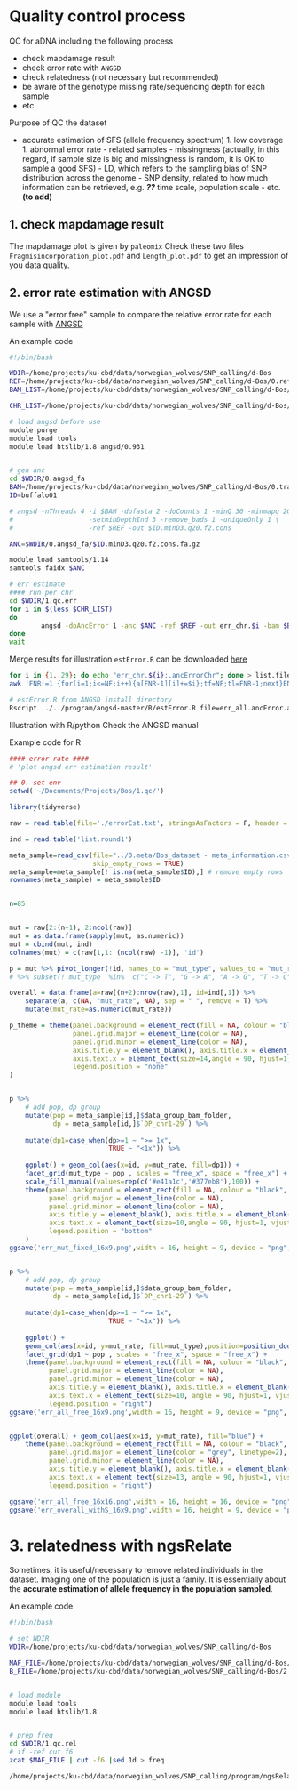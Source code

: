# Quality control process

QC for aDNA including the following process
- check mapdamage result
- check error rate with `ANGSD`
- check relatedness (not necessary but recommended)
- be aware of the genotype missing rate/sequencing depth for each sample
- etc

Purpose of QC the dataset
- accurate estimation of SFS (allele frequency spectrum)
        1. low coverage
        1. abnormal error rate
        - related samples
        - missingness (actually, in this regard, if sample size is big and missingness is random, it is OK to sample a good SFS)
        - LD, which refers to the sampling bias of SNP distribution across the genome
        - SNP density, related to how much information can be retrieved, e.g. ***??*** time scale, population scale
        - etc. **(to add)**  

## 1. check mapdamage result
The mapdamage plot is given by `paleomix`
Check these two files `Fragmisincorporation_plot.pdf` and `Length_plot.pdf` to get an impression of you data quality.

## 2. error rate estimation with ANGSD
We use a "error free" sample to compare the relative error rate for each sample with [ANGSD](http://www.popgen.dk/angsd/index.php/Error_estimation)

An example code
``` bash
#!/bin/bash

WDIR=/home/projects/ku-cbd/data/norwegian_wolves/SNP_calling/d-Bos
REF=/home/projects/ku-cbd/data/norwegian_wolves/SNP_calling/d-Bos/0.ref/ARS-UCD1.2/ARS-UCD1.2.fasta
BAM_LIST=/home/projects/ku-cbd/data/norwegian_wolves/SNP_calling/d-Bos/1.qc.sample_meta/list.round1.bam

CHR_LIST=/home/projects/ku-cbd/data/norwegian_wolves/SNP_calling/d-Bos/list_chr.angsd.ARD-UCD1.2.chr1_29

# load angsd before use
module purge
module load tools
module load htslib/1.8 angsd/0.931


# gen anc
cd $WDIR/0.angsd_fa
BAM=/home/projects/ku-cbd/data/norwegian_wolves/SNP_calling/d-Bos/0.transfer/Others/buffalo01.sort.dedup_realign_q25.bam
ID=buffalo01

# angsd -nThreads 4 -i $BAM -dofasta 2 -doCounts 1 -minQ 30 -minmapq 20 \
#                   -setminDepthInd 3 -remove_bads 1 -uniqueOnly 1 \
#                   -ref $REF -out $ID.minD3.q20.f2.cons

ANC=$WDIR/0.angsd_fa/$ID.minD3.q20.f2.cons.fa.gz

module load samtools/1.14
samtools faidx $ANC

# err estimate
#### run per chr
cd $WDIR/1.qc.err
for i in $(less $CHR_LIST)
do
        angsd -doAncError 1 -anc $ANC -ref $REF -out err_chr.$i -bam $BAM_LIST -minMapQ 30 -minQ 20 -remove_bads 1 -uniqueOnly 1 -checkBamHeaders 0 -r $i &
done
wait
```

Merge results for illustration
`estError.R` can be downloaded [here](https://github.com/ANGSD/angsd/tree/master/R)
``` bash
for i in {1..29}; do echo "err_chr.${i}:.ancErrorChr"; done > list.filename
awk 'FNR!=1 {for(i=1;i<=NF;i++){a[FNR-1][i]+=$i};tf=NF;tl=FNR-1;next}END{for(i=1;i<=tl;i++){for(j=1;j<=tf;j++){printf a[i][j]"\t";};print ""}}' $(< list.filename) > err_all.ancError.all

# estError.R from ANGSD install directory
Rscript ../../program/angsd-master/R/estError.R file=err_all.ancError.all
```

Illustration with R/python
Check the ANGSD manual

Example code for R
``` R
#### error rate ####
# 'plot angsd err estimation result'

## 0. set env
setwd('~/Documents/Projects/Bos/1.qc/')

library(tidyverse)

raw = read.table(file='./errorEst.txt', stringsAsFactors = F, header = F, fill = T )

ind = read.table('list.round1')

meta_sample=read_csv(file="../0.meta/Bos_dataset - meta_information.csv",
                     skip_empty_rows = TRUE)
meta_sample=meta_sample[! is.na(meta_sample$ID),] # remove empty rows
rownames(meta_sample) = meta_sample$ID


n=85


mut = raw[2:(n+1), 2:ncol(raw)]
mut = as.data.frame(sapply(mut, as.numeric))
mut = cbind(mut, ind)
colnames(mut) = c(raw[1,1: (ncol(raw) -1)], 'id')

p = mut %>% pivot_longer(!id, names_to = "mut_type", values_to = "mut_rate") 
# %>% subset(! mut_type  %in%  c("C -> T", "G -> A", "A -> G", "T -> C")) # transversion only

overall = data.frame(a=raw[(n+2):nrow(raw),1], id=ind[,1]) %>% 
    separate(a, c(NA, "mut_rate", NA), sep = " ", remove = T) %>%
    mutate(mut_rate=as.numeric(mut_rate))

p_theme = theme(panel.background = element_rect(fill = NA, colour = "black", linetype = 1),
                panel.grid.major = element_line(color = NA),
                panel.grid.minor = element_line(color = NA),
                axis.title.y = element_blank(), axis.title.x = element_blank(),
                axis.text.x = element_text(size=14,angle = 90, hjust=1, vjust = 0.2),
                legend.position = "none"
)


p %>%
    # add pop, dp group
    mutate(pop = meta_sample[id,]$data_group_bam_folder,
           dp = meta_sample[id,]$`DP_chr1-29`) %>%
    
    mutate(dp1=case_when(dp>=1 ~ ">= 1x",
                         TRUE ~ "<1x")) %>%
    
    ggplot() + geom_col(aes(x=id, y=mut_rate, fill=dp1)) +
    facet_grid(mut_type ~ pop , scales = "free_x", space = "free_x") +
    scale_fill_manual(values=rep(c('#e41a1c','#377eb8'),100)) + 
    theme(panel.background = element_rect(fill = NA, colour = "black", linetype = 1),
          panel.grid.major = element_line(color = NA),
          panel.grid.minor = element_line(color = NA),
          axis.title.y = element_blank(), axis.title.x = element_blank(),
          axis.text.x = element_text(size=10,angle = 90, hjust=1, vjust = 0.2),
          legend.position = "bottom"
    )
ggsave('err_mut_fixed_16x9.png',width = 16, height = 9, device = "png", dpi = 500)


p %>%
    # add pop, dp group
    mutate(pop = meta_sample[id,]$data_group_bam_folder,
           dp = meta_sample[id,]$`DP_chr1-29`) %>%
    
    mutate(dp1=case_when(dp>=1 ~ ">= 1x",
                         TRUE ~ "<1x")) %>%
    
    ggplot() +
    geom_col(aes(x=id, y=mut_rate, fill=mut_type),position=position_dodge()) +
    facet_grid(dp1 ~ pop , scales = "free_x", space = "free_x") +
    theme(panel.background = element_rect(fill = NA, colour = "black", linetype = 1),
          panel.grid.major = element_line(color = NA),
          panel.grid.minor = element_line(color = NA),
          axis.title.y = element_blank(), axis.title.x = element_blank(),
          axis.text.x = element_text(size=10, angle = 90, hjust=1, vjust = 0.2),
          legend.position = "right")
ggsave('err_all_free_16x9.png',width = 16, height = 9, device = "png", dpi = 500)


ggplot(overall) + geom_col(aes(x=id, y=mut_rate), fill="blue") + 
    theme(panel.background = element_rect(fill = NA, colour = "black", linetype = 1),
          panel.grid.major = element_line(color = "grey", linetype=2),
          panel.grid.minor = element_line(color = NA),
          axis.title.y = element_blank(), axis.title.x = element_blank(),
          axis.text.x = element_text(size=13, angle = 90, hjust=1, vjust = 0.2),
          legend.position = "right")

ggsave('err_all_free_16x16.png',width = 16, height = 16, device = "png", dpi = 300)
ggsave('err_overall_withS_16x9.png',width = 16, height = 9, device = "png", dpi = 300)

```

# 3. relatedness with ngsRelate
Sometimes, it is useful/necessary to remove related individuals in the dataset.
Imaging one of the population is just a family. 
It is essentially about the **accurate estimation of allele frequency in the population sampled**.

An example code
``` bash
#!/bin/bash

# set WDIR
WDIR=/home/projects/ku-cbd/data/norwegian_wolves/SNP_calling/d-Bos

MAF_FILE=/home/projects/ku-cbd/data/norwegian_wolves/SNP_calling/d-Bos/2.gl/gl_tv_mafF_misF.mafs.gz
B_FILE=/home/projects/ku-cbd/data/norwegian_wolves/SNP_calling/d-Bos/2.gl/gl_tv_mafF_misF.beagle.gz


# load module
module load tools
module load htslib/1.8


# prep freq
cd $WDIR/1.qc.rel
# if -ref cut f6
zcat $MAF_FILE | cut -f6 |sed 1d > freq

/home/projects/ku-cbd/data/norwegian_wolves/SNP_calling/program/ngsRelate/ngsRelate -f freq -G $B_FILE -O rel_maf05_misF -n 85 -p 40
```




